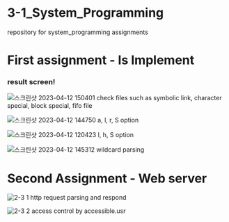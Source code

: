 # 3-1_System_Programming
repository for system_programming assignments

# First assignment - ls Implement
### result screen!
![스크린샷 2023-04-12 150401](https://user-images.githubusercontent.com/101003842/231403663-a519f780-6a16-4755-8bc0-872adc9a5502.png)
check files such as symbolic link, character special, block special, fifo file

![스크린샷 2023-04-12 144750](https://user-images.githubusercontent.com/101003842/231403333-82c14af9-460c-496b-922d-cb07f56db6ff.png)
a, l, r, S option

![스크린샷 2023-04-12 120423](https://user-images.githubusercontent.com/101003842/231403222-f0d3b029-7423-42ea-9124-41cc5753cf2d.png)
l, h, S option

![스크린샷 2023-04-12 145312](https://user-images.githubusercontent.com/101003842/231403585-d6b4ca1e-982a-45cc-96c7-eba584b3fa3c.png)
wildcard parsing

# Second Assignment - Web server
![2-3 1](https://github.com/NoahYn/3-1_System_Programming/assets/101003842/2bb552e2-e9e7-4dd7-a496-d609e07cb6ac)
http request parsing and respond

![2-3 2](https://github.com/NoahYn/3-1_System_Programming/assets/101003842/08212d0d-387e-4d17-b336-212b6f520407)
access control by accessible.usr
